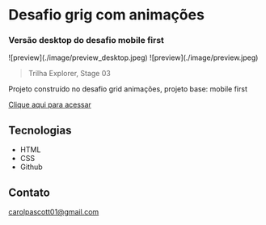 # Desafio grig com animações

<h3> Versão desktop do desafio mobile first </h3>
![preview](./image/preview_desktop.jpeg)
![preview](./image/preview.jpeg)

> Trilha Explorer, Stage 03

Projeto construído no desafio grid animações, projeto base: mobile first

[Clique aqui para acessar](https://carolpascott.github.io/desafio_mobile_first/)

## Tecnologias
- HTML
- CSS
- Github

## Contato
carolpascott01@gmail.com
